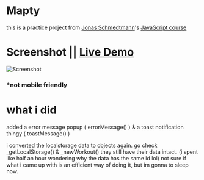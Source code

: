 # Mapty

this is a practice project from [Jonas Schmedtmann](https://www.udemy.com/user/jonasschmedtmann/)'s [JavaScript course](https://www.udemy.com/course/the-complete-javascript-course/)

# Screenshot || [Live Demo](https://captkraken.github.io/mapty/)

![Screenshot](./Screenshot.png)

### \*not mobile friendly

# what i did

added a error message popup ( errorMessage() ) & a toast notification thingy ( toastMessage() )

i converted the localstorage data to objects again. go check \_getLocalStorage() & \_newWorkout() they still have their data intact. (i spent like half an hour wondering why the data has the same id lol)
not sure if what i came up with is an efficient way of doing it, but im gonna to sleep now.
